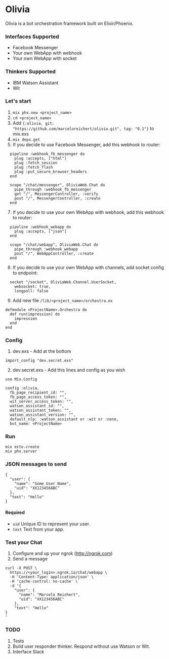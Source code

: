 # Olivia

Olivia is a bot orchestration framework built on Elixir/Phoenix.


### Interfaces Supported
- Facebook Messenger
- Your own WebApp with webhook
- Your own WebApp with socket


### Thinkers Supported
- IBM Watson Assistant
- Wit


### Let's start
1. `mix phx.new <project_name>`
2. `cd <project_name>`
3. Add `{:olivia, git: "https://github.com/marceloreichert/olivia.git", tag: "0.1"}` to mix.exs
4. `mix deps.get`
5. If you decide to use Facebook Messenger, add this webhook to router:

```
  pipeline :webhook_fb_messenger do
    plug :accepts, ["html"]
    plug :fetch_session
    plug :fetch_flash
    plug :put_secure_browser_headers
  end

  scope "/chat/messenger", OliviaWeb.Chat do
    pipe_through :webhook_fb_messenger
    get "/", MessengerController, :verify
    post "/", MessengerController, :create
  end
```

7. If you decide to use your own WebApp with webhook, add this webhook to router:

```
  pipeline :webhook_webapp do
    plug :accepts, ["json"]
  end

  scope "/chat/webapp", OliviaWeb.Chat do
    pipe_through :webhook_webapp
    post "/", WebAppController, :create
  end
```

8. If you decide to use your own WebApp with channels, add socket config to endpoint:

```
  socket "/socket", OliviaWeb.Channel.UserSocket,
    websocket: true,
    longpoll: false
```

9. Add new file `/lib/<project_name>/orchestra.ex`

```
defmodule <ProjectName>.Orchestra do
  def run(impression) do
    impression
  end
end
```



### Config
1. dev.exs - Add at the bottom

```
import_config "dev.secret.exs"
```

2. dev.secret.exs - Add this lines and config as you wish

```
use Mix.Config

config :olivia,
  fb_page_recipient_id: "",
  fb_page_access_token: "",
  wit_server_access_token: "",
  watson_assistant_id: "",
  watson_assistant_token: "",
  watson_assistant_version: "",
  default_nlp: :watson_assistant or :wit or :none,
  bot_name: <ProjectName>
```

### Run
```
mix ecto.create
mix phx.server
```

### JSON messages to send

```
{
  "user": {
    "name": "Some User Name",
    "uid": "XX123456ABC"
  },
  "text": "Hello"
}
```
#### Required
- `uid` Unique ID to represent your user.
- `text` Text from your app.

### Test your Chat

1. Configure and up your ngrok (http://ngrok.com)
2. Send a message

```
curl -X POST \
  https://<your_login>.ngrok.io/chat/webapp \
  -H 'Content-Type: application/json' \
  -H 'cache-control: no-cache' \
  -d '{
    "user": {
      "name": "Marcelo Reichert",
      "uid": "XX123456ABC"
    },
    "text": "Hello"
}
'
```

### TODO
1. Tests
2. Build user responder thinker. Respond without use Watson or Wit.
3. Interface Slack
